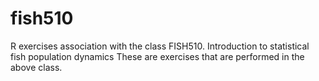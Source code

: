 # fish510
R exercises association with the class FISH510. Introduction to statistical fish population dynamics
These are exercises that are performed in the above class.
